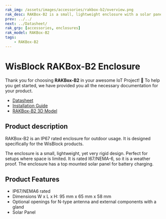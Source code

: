 ```yaml
---
rak_img: /assets/images/accessories/rakbox-b2/overview.png
rak_desc: RAKBox-B2 is a small, lightweight enclosure with a solar panel. It is IP67 rated enclosure for outdoor usage
prev: ../../
next: ../Datasheet/
rak_grp: [accessories, enclosures]
rak_model: RAKBox-B2
tags:
    - RAKBox-B2
---
```


# WisBlock RAKBox-B2 Enclosure

Thank you for choosing **RAKBox-B2** in your awesome IoT Project! 🎉 To help you get started, we have provided you all the necessary documentation for your product.

- [Datasheet](../Datasheet/)
- [Installation Guide](../Installation/)
- [RAKBox-B2 3D Model](https://downloads.rakwireless.com/3D_File/Accessory/RAKBox-B2.stp)


## Product description
RAKBox-B2 is an IP67 rated enclosure for outdoor usage. It is designed specifically for the WisBlock products.

The enclosure is a small, lightweight, yet very rigid design. Perfect for setups where space is limited. It is rated I67/NEMA-6, so it is a weather proof. The enclosure has a top mounted solar panel for battery charging.

## Product Features
- IP67/NEMA6 rated
- Dimensions W x L x H: 95&nbsp;mm x 65&nbsp;mm x 58&nbsp;mm
- Optional openings for N-type antenna and external components with a gland
- Solar Panel